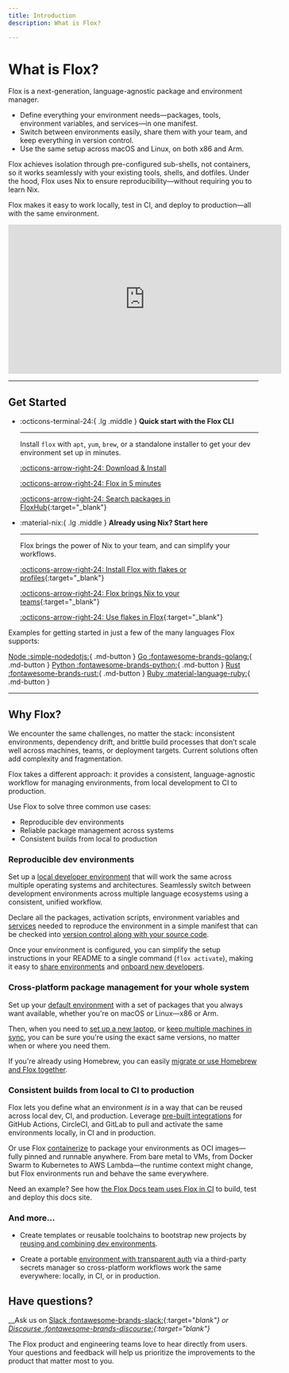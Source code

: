 ```yaml
---
title: Introduction
description: What is Flox?

---
```


<!-- shut up linter -->
<!-- markdownlint-disable-file MD033 -->
<!-- markdownlint-disable-file MD009 -->
<!-- markdownlint-disable-file MD022 -->
<!-- markdownlint-disable-file MD030 -->
<!-- markdownlint-disable-file MD012 -->
<!-- markdownlint-disable-file MD032 -->

# What is Flox?

Flox is a next-generation, language-agnostic package and environment manager.

- Define everything your environment needs—packages, tools, environment variables, and services—in one manifest.
- Switch between environments easily, share them with your team, and keep everything in version control.
- Use the same setup across macOS and Linux, on both x86 and Arm.

Flox achieves isolation through pre-configured sub-shells, not containers, so it works seamlessly with your existing tools, shells, and dotfiles. Under the hood, Flox uses Nix to ensure reproducibility—without requiring you to learn Nix.

Flox makes it easy to work locally, test in CI, and deploy to production—all with the same environment.


 <iframe width="550" height="300" src="https://www.youtube.com/embed/aidi5svDml8?si=rrgQ6a0oQzdFNgWs" title="What is Flox?" frameborder="0" allow="accelerometer; autoplay; clipboard-write; encrypted-media; gyroscope; picture-in-picture; web-share" referrerpolicy="strict-origin-when-cross-origin" allowfullscreen></iframe>

---

## Get Started
<div class="grid cards" markdown>

-   :octicons-terminal-24:{ .lg .middle } __Quick start with the Flox CLI__

    ---

    Install `flox` with `apt`, `yum`, `brew`, or a standalone installer to get your dev
    environment set up in minutes.

    [:octicons-arrow-right-24: Download & Install][install_flox]

    [:octicons-arrow-right-24: Flox in 5 minutes][flox_5_minutes]

    [:octicons-arrow-right-24: Search packages in FloxHub][floxhub_packages]{:target="_blank"}

-   :material-nix:{ .lg .middle } __Already using Nix? Start here__

    ---

    Flox brings the power of Nix to your team, and can simplify your workflows.

    [:octicons-arrow-right-24: Install Flox with flakes or profiles](install-flox/install.md#__tabbed_1_5){:target="_blank"}

    [:octicons-arrow-right-24: Flox brings Nix to your teams](https://flox.dev/blog/enterprise-nix-its-time-to-bring-nix-to-work/){:target="_blank"}

    [:octicons-arrow-right-24: Use flakes in Flox](https://flox.dev/blog/extending-flox-with-nix-flakes/){:target="_blank"}

</div>

Examples for getting started in just a few of the many languages Flox supports:

[Node :simple-nodedotjs:](https://flox.dev/blog/using-flox-to-create-portable-reproducible-nodejs-environments/){ .md-button }
[Go :fontawesome-brands-golang:](https://flox.dev/blog/using-flox-to-create-portable-reproducible-go-environments/){ .md-button }
[Python :fontawesome-brands-python:](https://flox.dev/blog/using-flox-to-create-portable-reproducible-python-environments/){ .md-button }
[Rust :fontawesome-brands-rust:](https://flox.dev/blog/a-real-world-rust-project-with-flox/){ .md-button }
[Ruby :material-language-ruby:](https://flox.dev/blog/making-ruby-projects-easier-to-share/){ .md-button }

---

## Why Flox?

We encounter the same challenges, no matter the stack: inconsistent environments, dependency drift, and brittle build processes that don’t scale well across machines, teams, or deployment targets. Current solutions often add complexity and fragmentation.

Flox takes a different approach: it provides a consistent, language-agnostic workflow for managing environments, from local development to CI to production.

Use Flox to solve three common use cases:

- Reproducible dev environments
- Reliable package management across systems
- Consistent builds from local to production

### __Reproducible dev environments__

Set up a [local developer environment](https://flox.dev/docs/tutorials/creating-environments/) that will work the same across multiple operating systems and architectures. Seamlessly switch between development environments across multiple language ecosystems using a consistent, unified workflow.

Declare all the packages, activation scripts, environment variables and [services](https://flox.dev/docs/concepts/services/) needed to reproduce the environment in a simple manifest that can be checked into [version control along with your source code](https://flox.dev/blog/flox-and-teams-managing-your-code-and-your-runtime-environment-in-just-one-place/).

Once your environment is configured, you can simplify the setup instructions in your README to a single command (`flox activate`), making it easy to [share environments](https://flox.dev/blog/flox-and-teams-using-shared-flox-environments/) and [onboard new developers](https://flox.dev/blog/flox-and-teams-onboarding-made-easy-with-github-and-flox/).


### __Cross-platform package management for your whole system__

Set up your [default environment](https://flox.dev/docs/tutorials/default-environment/) with a set of
packages that you always want available, whether you're on macOS or Linux—x86 or Arm.

Then, when you need to [set up a new laptop](https://flox.dev/blog/setting-up-a-new-laptop-made-easy-with-flox/
), or [keep multiple machines in sync](https://flox.dev/docs/tutorials/sharing-environments/#always-using-the-same-environment-across-multiple-devices
), you can be sure you're using the exact same versions, no matter when or where you need them.

If you're already using Homebrew, you can easily [migrate or use Homebrew and Flox together](https://flox.dev/docs/tutorials/migrations/homebrew/).



### __Consistent builds from local to CI to production__

Flox lets you define what an environment _is_ in a way that can be reused across local dev, CI, and production.
Leverage [pre-built integrations](https://flox.dev/docs/tutorials/ci-cd/?h=ci) for GitHub Actions, CircleCI, and GitLab to pull and activate the same environments locally, in CI and in production.

Or use Flox [containerize](https://flox.dev/docs/reference/command-reference/flox-containerize/?h=containerize) to package your environments as OCI images—fully pinned and runnable anywhere.
From bare metal to VMs, from Docker Swarm to Kubernetes to AWS Lambda—the runtime context might change, but Flox environments run and behave the same everywhere.

Need an example? See how [the Flox Docs team uses Flox in CI](https://flox.dev/blog/integrating-flox-with-ci-for-consistent-reproducible-dev-environments/) to build, test and deploy this docs site.


### __And more...__

- Create templates or reusable toolchains to bootstrap new projects by [reusing and combining dev environments](https://flox.dev/docs/tutorials/composition/).

- Create a portable [environment with transparent auth](https://flox.dev/blog/get-your-preferred-secrets-manager-in-a-portable-cross-platform-cli-toolkit/) via a third-party secrets manager so cross-platform workflows work the same everywhere: locally, in CI, or in production.

## __Have questions?__

__Ask us on [Slack :fontawesome-brands-slack:](https://go.flox.dev/slack){:target="_blank"} or [Discourse :fontawesome-brands-discourse:](https://discourse.flox.dev){:target="_blank"}__

The Flox product and engineering teams love to hear directly from users. Your questions and feedback will help us prioritize the improvements to the product that matter most to you.


[install_flox]: ./install-flox/install.md
[flox_5_minutes]: ./flox-5-minutes.md
[create_guide]: ./tutorials/creating-environments.md
[share_guide]: ./tutorials/sharing-environments.md
[init]: ./reference/command-reference/flox-init.md
[search]: ./reference/command-reference/flox-search.md
[show]: ./reference/command-reference/flox-show.md
[catalog]: ./concepts/packages-and-catalog.md
[install]: ./reference/command-reference/flox-install.md
[activate]: ./reference/command-reference/flox-activate.md
[edit]: ./reference/command-reference/flox-edit.md
[push]: ./reference/command-reference/flox-push.md
[pull]: ./reference/command-reference/flox-pull.md
[delete]: ./reference/command-reference/flox-delete.md
[list]: ./reference/command-reference/flox-list.md
[manifest]: ./reference/command-reference/manifest.toml.md
[rust-cookbook]: ./cookbook/languages/rust.md
[multi-arch]: ./tutorials/multi-arch-environments.md
[config]: ./reference/command-reference/flox-config.md
[services]: ./concepts/services.md
[floxhub_packages]: https://hub.flox.dev/packages
